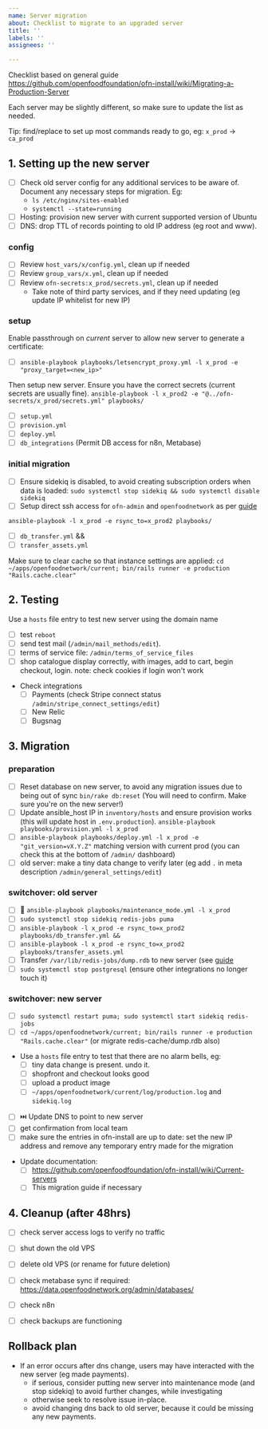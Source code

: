 ```yaml
---
name: Server migration
about: Checklist to migrate to an upgraded server
title: ''
labels: ''
assignees: ''

---
```


Checklist based on general guide https://github.com/openfoodfoundation/ofn-install/wiki/Migrating-a-Production-Server

Each  server may be slightly different, so make sure to update the list as needed.

Tip: find/replace to set up most commands ready to go, eg: `x_prod` -> `ca_prod`

## 1. Setting up the new server
- [ ] Check old server config for any additional services to be aware of. Document any necessary steps for migration. Eg:
  - `ls /etc/nginx/sites-enabled`
  - `systemctl --state=running`
- [ ] Hosting: provision new server with current supported version of Ubuntu
- [ ] DNS: drop TTL of records pointing to old IP address (eg root and www).

### config
- [ ] Review `host_vars/x/config.yml`, clean up if needed
- [ ] Review `group_vars/x.yml`, clean up if needed
- [ ] Review `ofn-secrets:x_prod/secrets.yml`, clean up if needed
   - Take note of third party services, and if they need updating (eg update IP whitelist for new IP)

### setup
Enable passthrough on _current_ server to allow new server to generate a certificate:
- [ ] `ansible-playbook playbooks/letsencrypt_proxy.yml -l x_prod -e "proxy_target=<new_ip>" `

Then setup new server. Ensure you have the correct secrets (current secrets are usually fine).
`ansible-playbook -l x_prod2 -e "@../ofn-secrets/x_prod/secrets.yml" playbooks/`
- [ ] `setup.yml`
- [ ] `provision.yml`
- [ ] `deploy.yml`
- [ ] `db_integrations` (Permit DB access for n8n, Metabase)

### initial migration
- [ ] Ensure sidekiq is disabled, to avoid creating subscription orders when data is loaded:
    `sudo systemctl stop sidekiq && sudo systemctl disable sidekiq`
- [ ] Setup direct ssh access for `ofn-admin` and `openfoodnetwork` as per [guide][guide]

`ansible-playbook -l x_prod -e rsync_to=x_prod2 playbooks/`
- [ ] `db_transfer.yml` &&
- [ ] `transfer_assets.yml`

Make sure to clear cache so that instance settings are applied:
`cd ~/apps/openfoodnetwork/current; bin/rails runner -e production "Rails.cache.clear"`

## 2. Testing
Use a `hosts` file entry to test new server using the domain name
 - [ ] test `reboot`
 - [ ] send test mail (`/admin/mail_methods/edit`). 
 - [ ] terms of service file: `/admin/terms_of_service_files`
 - [ ] shop catalogue display correctly, with images, add to cart, begin checkout, login.
    note: check cookies if login won't work
 - Check integrations 
   - [ ] Payments (check Stripe connect status `/admin/stripe_connect_settings/edit`)
   - [ ] New Relic
   - [ ] Bugsnag

## 3. Migration
### preparation
- [ ] Reset database on new server, to avoid any migration issues due to being out of sync
  `bin/rake db:reset` (You will need to confirm. Make sure you're on the new server!)
- [ ] Update ansible_host IP in `inventory/hosts` and ensure provision works (this will update host in `.env.production`).
    `ansible-playbook playbooks/provision.yml -l x_prod`
- [ ] `ansible-playbook playbooks/deploy.yml -l x_prod -e "git_version=vX.Y.Z"` matching version with current prod (you can check this at the bottom of `/admin/` dashboard)
- [ ] old server: make a tiny data change to verify later (eg add `.` in meta description `/admin/general_settings/edit`)

### switchover: old server
- [ ] 🚧 `ansible-playbook playbooks/maintenance_mode.yml -l x_prod`
- [ ] `sudo systemctl stop sidekiq redis-jobs puma`
- [ ] `ansible-playbook -l x_prod -e rsync_to=x_prod2 playbooks/db_transfer.yml &&`
- [ ] `ansible-playbook -l x_prod -e rsync_to=x_prod2 playbooks/transfer_assets.yml`
- [ ] Transfer `/var/lib/redis-jobs/dump.rdb` to new server (see [guide][guide]
- [ ] `sudo systemctl stop postgresql` (ensure other integrations no longer touch it)

### switchover: new server
- [ ] `sudo systemctl restart puma; sudo systemctl start sidekiq redis-jobs`
- [ ] `cd ~/apps/openfoodnetwork/current; bin/rails runner -e production "Rails.cache.clear"` (or migrate redis-cache/dump.rdb also)
- Use a `hosts` file entry to test that there are no alarm bells, eg:
  - [ ] tiny data change is present. undo it.
  - [ ] shopfront and checkout looks good
  - [ ] upload a product image
  - [ ] `~/apps/openfoodnetwork/current/log/production.log` and `sidekiq.log`
- [ ] ⏭️ Update DNS to point to new server
- [ ] get confirmation from local team
- [ ] make sure the entries in ofn-install are up to date: set the new IP address and remove any temporary entry made for the migration
- Update documentation: 
  * [ ] https://github.com/openfoodfoundation/ofn-install/wiki/Current-servers
  * [ ] This migration guide if necessary

## 4. Cleanup (after 48hrs)
- [ ] check server access logs to verify no traffic
- [ ] shut down the old VPS
- [ ] delete old VPS (or rename for future deletion)
- [ ] check metabase sync if required: https://data.openfoodnetwork.org/admin/databases/
- [ ] check n8n
- [ ] check backups are functioning


## Rollback plan
* If an error occurs after dns change, users may have interacted with the new server (eg made payments).
   * if serious, consider putting new server into maintenance mode (and stop sidekiq) to avoid further changes, while investigating
   * otherwise seek to resolve issue in-place.
   * avoid changing dns back to old server, because it could be missing any new payments.

[guide]: https://github.com/openfoodfoundation/ofn-install/wiki/Migrating-a-Production-Server
